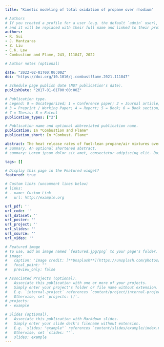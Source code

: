 ```yaml
---
title: "Kinetic modeling of total oxidation of propane over rhodium"

# Authors
# If you created a profile for a user (e.g. the default `admin` user), write the username (folder name) here 
# and it will be replaced with their full name and linked to their profile.
authors:
- R. Sui
- J. Mantzaras
- Z. Liu
- C.K. Law
- Combustion and Flame, 243, 111847, 2022

# Author notes (optional)

date: "2022-02-01T00:00:00Z"
doi: "https://doi.org/10.1016/j.combustflame.2021.111847"

# Schedule page publish date (NOT publication's date).
publishDate: "2017-01-01T00:00:00Z"

# Publication type.
# Legend: 0 = Uncategorized; 1 = Conference paper; 2 = Journal article;
# 3 = Preprint / Working Paper; 4 = Report; 5 = Book; 6 = Book section;
# 7 = Thesis; 8 = Patent
publication_types: ["2"]

# Publication name and optional abbreviated publication name.
publication: In *Combustion and Flame*
publication_short: In *Combust. Flame*

abstract: The heat release rates of fuel-lean propane/air mixtures over a rhodium wire catalyst were measured with microcalorimetry experiments and simulated with a 2D reactive code. Based on these studies, global reaction parameters of the total oxidation of C3H8 over Rh were extracted and a full catalytic reaction mechanism was developed. Wire microcalorimetry experiments were performed at atmospheric pressure and temperatures up to 900 K, while surface kinetic data was determined within the kinetic-controlled regime below 630 K. The dissociative adsorption of C3H8 on Rh and its subsequent decomposition reaction were fitted based on the global reaction parameters, and a thermodynamically consistent reaction mechanism for the total oxidation of C3H8 on Rh was constructed by incorporating these two fitted steps into a CH4-Rh surface mechanism. The constructed catalytic reaction mechanism well reproduced the measured heat release rates in the wire microcalorimeter and was further validated against 2D Raman measurements of major gas-phase species concentrations in a Rh-coated planar channel. Moreover, when working in conjunction with a recently reported pressure dependence of catalytic reactivity and a detailed gas-phase chemistry, the developed catalytic reaction mechanism excellently captured the catalytic reactivity and the homogeneous ignition during hetero-/homogeneous combustion in the planar channel at pressures up to 6 bar. The hetero-/homogeneous coupling of the intermediate species (such as CO) appreciably affected the onset of homogeneous ignition, while the corresponding coupling via radical (O, H and OH) reactions was very weak. Finally, the key reactions controlling catalytic ignition and homogeneous ignition during hetero-/homogeneous combustion were identified.
# Summary. An optional shortened abstract.
# summary: Lorem ipsum dolor sit amet, consectetur adipiscing elit. Duis posuere tellus ac convallis placerat. Proin tincidunt magna sed ex sollicitudin condimentum.

tags: []

# Display this page in the Featured widget?
featured: true

# Custom links (uncomment lines below)
# links:
# - name: Custom Link
#   url: http://example.org

url_pdf: ''
url_code: ''
url_dataset: ''
url_poster: ''
url_project: ''
url_slides: ''
url_source: ''
url_video: ''

# Featured image
# To use, add an image named `featured.jpg/png` to your page's folder. 
# image:
#   caption: 'Image credit: [**Unsplash**](https://unsplash.com/photos/pLCdAaMFLTE)'
#   focal_point: ""
#   preview_only: false

# Associated Projects (optional).
#   Associate this publication with one or more of your projects.
#   Simply enter your project's folder or file name without extension.
#   E.g. `internal-project` references `content/project/internal-project/index.md`.
#   Otherwise, set `projects: []`.
# projects:
# - example

# Slides (optional).
#   Associate this publication with Markdown slides.
#   Simply enter your slide deck's filename without extension.
#   E.g. `slides: "example"` references `content/slides/example/index.md`.
#   Otherwise, set `slides: ""`.
#   slides: example
---
```


